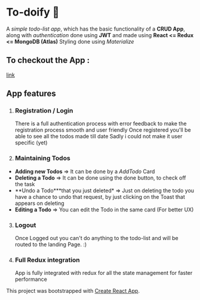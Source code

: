 # To-doify 📝

A _simple todo-list app_, which has the basic functionality of a **CRUD App**,
along with _authentication_ done using **JWT** and made using **React <= Redux <= MongoDB (Atlas)**
Styling done using _Materialize_

## To checkout the App :

[link](https://to-doify.herokuapp.com/ "To-doify")

## App features

1. ### Registration / Login

    There is a full authentication process with error feedback to make the registration process smooth and user friendly
    Once registered you'll be able to see all the todos made till date
    Sadly i could not make it user specific (yet)

2. ### Maintaining Todos

-   **Adding new Todos** => It can be done by a _AddTodo_ Card
-   **Deleting a Todo** => It can be done using the done button, to check off the task
-   **Undo a Todo\***that you just deleted\* => Just on deleting the todo you have a chance to undo that request, by just clicking on the Toast that appears on deleting
-   **Editing a Todo** => You can edit the Todo in the same card (For better UX)

3. ### Logout

    Once Logged out you can't do anything to the todo-list and will be routed to the landing Page. :)

4. ### Full Redux integration
    App is fully integrated with redux for all the state management for faster performance

This project was bootstrapped with [Create React App](https://github.com/facebook/create-react-app).
